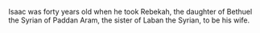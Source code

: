 Isaac was forty years old when he took Rebekah, the daughter of Bethuel the Syrian of Paddan Aram, the sister of Laban the Syrian, to be his wife.